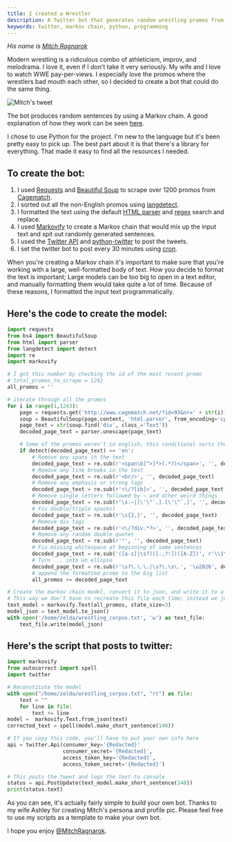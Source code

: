 ```yaml
---
title: I created a Wrestler
description: A Twitter bot that generates random wrestling promos from a fictional wrestler.
keywords: twitter, markov chain, python, programming
---
```


_His name is [Mitch Ragnarok](https://twitter.com/MitchRagnarok)_

Modern wrestling is a ridiculous combo of athleticism, improv, and melodrama. I love it, even if I
don't take it very seriously. My wife and I love to watch WWE pay-per-views. I especially love the
promos where the wrestlers bad mouth each other, so I decided to create a bot that could do the same
thing.

![Mitch's tweet](/images/programming/wrestler-markov/tweet.png)

The bot produces random sentences by using a Markov chain. A good explanation of how they work can
be seen [here](http://setosa.io/ev/markov-chains/).

I chose to use Python for the project. I'm new to the language but it's been pretty easy to pick up.
The best part about it is that there's a library for everything. That made it easy to find all the
resources I needed.

## To create the bot:

1. I used [Requests](http://docs.python-requests.org/en/master) and [Beautiful
   Soup](https://www.crummy.com/software/BeautifulSoup) to scrape over 1200 promos from
   [Cagematch](https://www.cagematch.net/).
2. I sorted out all the non-English promos using
   [langdetect](https://pypi.python.org/pypi/langdetect).
3. I formatted the text using the default [HTML
   parser](https://docs.python.org/2/library/htmlparser.html) and
   [regex](https://docs.python.org/2/library/re.html) search and replace.
4. I used [Markovify](https://github.com/jsvine/markovify) to create a Markov chain that would mix
   up the input text and spit out randomly generated sentences.
5. I used the [Twitter API](https://dev.twitter.com/index) and
   [python-twitter](https://github.com/bear/python-twitter) to post the tweets.
6. I set the twitter bot to post every 30 minutes using [cron](https://en.wikipedia.org/wiki/Cron).

When you're creating a Markov chain it's important to make sure that you're working with a large,
well-formatted body of text. How you decide to format the text is important; Large models can be too
big to open in a text editor, and manually formatting them would take quite a lot of time. Because
of these reasons, I formatted the input text programmatically.

## Here's the code to create the model:

```python
import requests
from bs4 import BeautifulSoup
from html import parser
from langdetect import detect
import re
import markovify

# I got this number by checking the id of the most recent promo
# total_promos_to_scrape = 1242
all_promos = ''

# iterate through all the promos
for i in range(1,1243):
    page = requests.get('http://www.cagematch.net/?id=93&nr=' + str(i))
    soup = BeautifulSoup(page.content, 'html.parser', from_encoding='cp1252')
    page_text = str(soup.find('div', class_='Text'))
    decoded_page_text = parser.unescape(page_text)

    # Some of the promos weren't in english, this conditional sorts them out
    if detect(decoded_page_text) == 'en':
        # Remove any spans in the text
        decoded_page_text = re.sub(r'<span\b[^>]*>(.*?)</span>', '', decoded_page_text)
        # Remove any line breaks in the text
        decoded_page_text = re.sub(r'<br/>', '', decoded_page_text)
        # Remove any emphasis or strong tags
        decoded_page_text = re.sub(r'<\/?[ib]>', '', decoded_page_text)
        # Remove single letters followed by — and other weird things
        decoded_page_text = re.sub(r'\s.—|[\'\"`,].[\'\"`,]', '', decoded_page_text)
        # Fix double/triple spaces)
        decoded_page_text = re.sub(r'\s{2,}', '', decoded_page_text)
        # Remove div tags
        decoded_page_text = re.sub(r'<\/?div.*?>', '', decoded_page_text)
        # Remove any random double quotes
        decoded_page_text = re.sub(r'"', '', decoded_page_text)
        # Fix missing whitespace at beginning of some sentences
        decoded_page_text = re.sub('([a-z]|\s?)([.,?!])([A-Z])', r'\\1\\2 \\3', decoded_page_text)
        # Turn ... into an ellipse
        decoded_page_text = re.sub(r'\s?\.\.\.|\s?\.\s\.', '\u2026', decoded_page_text)
        # append the formatted promo to the big list
        all_promos += decoded_page_text

# Create the markov chain model, convert it to json, and write it to a file.
# This way we don't have to recreate this file each time; instead we just reconstitute it.
text_model = markovify.Text(all_promos, state_size=3)
model_json = text_model.to_json()
with open('/home/zelda/wrestling_corpus.txt', 'w') as text_file:
    text_file.write(model_json)
```

## Here's the script that posts to twitter:

```python
import markovify
from autocorrect import spell
import twitter

# Reconstitute the model
with open("/home/zelda/wrestling_corpus.txt", "rt") as file:
    text = ""
    for line in file:
        text += line
model =  markovify.Text.from_json(text)
corrected_text = spell(model.make_short_sentence(140))

# If you copy this code, you'll have to put your own info here
api = twitter.Api(consumer_key='{Redacted}'
                  consumer_secret='{Redacted}',
                  access_token_key='{Redacted}',
                  access_token_secret='{Redacted}')

# This posts the tweet and logs the text to console
status = api.PostUpdate(text_model.make_short_sentence(140))
print(status.text)
```

As you can see, it's actually fairly simple to build your own bot. Thanks to my wife Ashley for
creating Mitch's persona and profile pic. Please feel free to use my scripts as a template to make
your own bot.

I hope you enjoy [@MitchRagnarok](https://twitter.com/MitchRagnarok).
